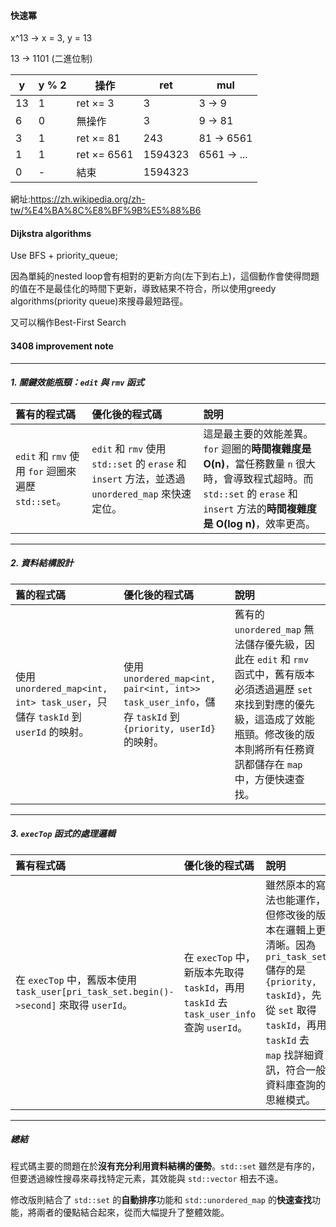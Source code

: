 #### 快速冪

x^13 -> x = 3, y = 13

13 -> 1101 (二進位制)

| y   | y % 2 | 操作              | ret     | mul        |
|-----|--------|---------------------|----------|-------------|
| 13  | 1      | ret ×= 3            | 3        | 3 → 9       |
| 6   | 0      | 無操作              | 3        | 9 → 81      |
| 3   | 1      | ret ×= 81           | 243      | 81 → 6561   |
| 1   | 1      | ret ×= 6561         | 1594323  | 6561 → ...  |
| 0   | -      | 結束                | 1594323  |             |


網址:https://zh.wikipedia.org/zh-tw/%E4%BA%8C%E8%BF%9B%E5%88%B6

#### Dijkstra algorithms
Use BFS + priority_queue;

因為單純的nested loop會有相對的更新方向(左下到右上)，這個動作會使得問題的值在不是最佳化的時間下更新，導致結果不符合，所以使用greedy algorithms(priority queue)來搜尋最短路徑。

又可以稱作Best-First Search

#### 3408 improvement note

---

##### **1. 關鍵效能瓶頸：`edit` 與 `rmv` 函式**

| 舊有的程式碼 | 優化後的程式碼 | 說明 |
| :--- | :--- | :--- |
| `edit` 和 `rmv` 使用 `for` 迴圈來遍歷 `std::set`。 | `edit` 和 `rmv` 使用 `std::set` 的 `erase` 和 `insert` 方法，並透過 `unordered_map` 來快速定位。 | 這是最主要的效能差異。`for` 迴圈的**時間複雜度是 O(n)**，當任務數量 `n` 很大時，會導致程式超時。而 `std::set` 的 `erase` 和 `insert` 方法的**時間複雜度是 O(log n)**，效率更高。|

---

##### **2. 資料結構設計**

| 舊的程式碼 | 優化後的程式碼 | 說明 |
| :--- | :--- | :--- |
| 使用 `unordered_map<int, int> task_user`，只儲存 `taskId` 到 `userId` 的映射。 | 使用 `unordered_map<int, pair<int, int>> task_user_info`，儲存 `taskId` 到 `{priority, userId}` 的映射。 | 舊有的 `unordered_map` 無法儲存優先級，因此在 `edit` 和 `rmv` 函式中，舊有版本必須透過遍歷 `set` 來找到對應的優先級，這造成了效能瓶頸。修改後的版本則將所有任務資訊都儲存在 `map` 中，方便快速查找。|

---

##### **3. `execTop` 函式的處理邏輯**

| 舊有程式碼 | 優化後的程式碼 | 說明 |
| :--- | :--- | :--- |
| 在 `execTop` 中，舊版本使用 `task_user[pri_task_set.begin()->second]` 來取得 `userId`。 | 在 `execTop` 中，新版本先取得 `taskId`，再用 `taskId` 去 `task_user_info` 查詢 `userId`。 | 雖然原本的寫法也能運作，但修改後的版本在邏輯上更清晰。因為 `pri_task_set` 儲存的是 `{priority, taskId}`，先從 `set` 取得 `taskId`，再用 `taskId` 去 `map` 找詳細資訊，符合一般資料庫查詢的思維模式。|

---

##### **總結**

程式碼主要的問題在於**沒有充分利用資料結構的優勢**。`std::set` 雖然是有序的，但要透過線性搜尋來尋找特定元素，其效能與 `std::vector` 相去不遠。

修改版則結合了 `std::set` 的**自動排序**功能和 `std::unordered_map` 的**快速查找**功能，將兩者的優點結合起來，從而大幅提升了整體效能。


